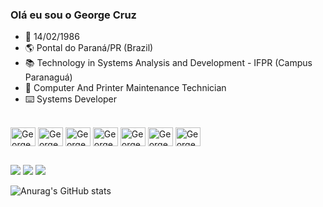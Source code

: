### Olá eu sou o George Cruz

- 👯 14/02/1986
- 🌎 Pontal do Paraná/PR (Brazil)
- 📚 Technology in Systems Analysis and Development - IFPR (Campus Paranaguá)
- 🔧 Computer And Printer Maintenance Technician
- ⌨️ Systems Developer
  
<div style="display: inline_block"><br>
  <img align="center" alt="GeorgeCruzX-Canva" height="30" width="40" src="https://cdn.jsdelivr.net/gh/devicons/devicon/icons/canva/canva-original.svg" />
  <img align="center" alt="GeorgeCruzX-Bootstrap" height="30" width="40" src="https://cdn.jsdelivr.net/gh/devicons/devicon/icons/bootstrap/bootstrap-original.svg" />
  <img align="center" alt="GeorgeCruzX-Atom" height="30" width="40" src="https://cdn.jsdelivr.net/gh/devicons/devicon/icons/atom/atom-original.svg" />
  <img align="center" alt="GeorgeCruzX-Apple" height="30" width="40" src="https://cdn.jsdelivr.net/gh/devicons/devicon/icons/apple/apple-original.svg" />
  <img align="center" alt="GeorgeCruzX-Android" height="30" width="40" src="https://cdn.jsdelivr.net/gh/devicons/devicon/icons/android/android-original.svg" />
  <img align="center" alt="GeorgeCruzX-C" height="30" width="40" src="https://cdn.jsdelivr.net/gh/devicons/devicon/icons/c/c-original.svg" />
  <img align="center" alt="GeorgeCruzX-Apache" height="30" width="40"src="https://cdn.jsdelivr.net/gh/devicons/devicon/icons/apache/apache-original.svg" />
          
</div>
  
  ##
 
<div> 
  <a href="https://www.instagram.com/george___cruz/" target="_blank"><img src="https://img.shields.io/badge/-Instagram-%23E4405F?style=for-the-badge&logo=instagram&logoColor=white" target="_blank"></a>
  <a href = "mailto:gvelosocruz@gmail.com"><img src="https://img.shields.io/badge/-Gmail-%23333?style=for-the-badge&logo=gmail&logoColor=white" target="_blank"></a>
  <a href="https://www.linkedin.com/in/george-lincon-veloso-cruz-56a838224/" target="_blank"><img src="https://img.shields.io/badge/-LinkedIn-%230077B5?style=for-the-badge&logo=linkedin&logoColor=white" target="_blank"></a> 

![Anurag's GitHub stats](https://github-readme-stats.vercel.app/api?username=anuraghazra&theme=dark&show_icons=true)
